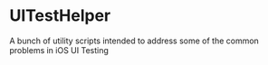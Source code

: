 # UITestHelper
A bunch of utility scripts intended to address some of the common problems in iOS UI Testing
